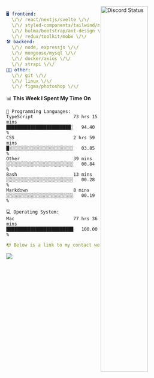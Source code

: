 
<a href="https://discord.com/users/279302975371870218" target="_blank">
    <img width="50%" align="right" alt="Discord Status" src="https://lanyard.cnrad.dev/api/279302975371870218?bg=161B22&borderRadius=5px%205px%200%200&hideTimestamp=true&idleMessage=Just%20chillin%27%20at%20the%20moment&animated=true">
</a>

```yaml
🖥️ frontend: 
  \/\/ react/nextjs/svelte \/\/
  \/\/ styled-components/tailwind/mui/
  \/\/ bulma/bootstrap/ant-design \/\/
  \/\/ redux/toolkit/mobx \/\/
🛠 backend: 
  \/\/ node, expressjs \/\/
  \/\/ mongoose/mysql \/\/
  \/\/ docker/axios \/\/
  \/\/ strapi \/\/
👨‍💻 other: 
  \/\/ git \/\/ 
  \/\/ linux \/\/
  \/\/ figma/photoshop \/\/
```
<!--START_SECTION:waka-->
📊 **This Week I Spent My Time On** 

```text
💬 Programming Languages: 
TypeScript               73 hrs 15 mins      ████████████████████████░   94.40 % 
CSS                      2 hrs 59 mins       █░░░░░░░░░░░░░░░░░░░░░░░░   03.85 % 
Other                    39 mins             ░░░░░░░░░░░░░░░░░░░░░░░░░   00.84 % 
Bash                     13 mins             ░░░░░░░░░░░░░░░░░░░░░░░░░   00.28 % 
Markdown                 8 mins              ░░░░░░░░░░░░░░░░░░░░░░░░░   00.19 % 

💻 Operating System: 
Mac                      77 hrs 36 mins      █████████████████████████   100.00 % 
```


<!--END_SECTION:waka-->
```yaml
📭 Below is a link to my contact website 
```
<a href="https://mxns.xyz" target="_black"> <img src="https://img.shields.io/badge/website-161B22?style=for-the-badge&logo=About.me&logoColor=white"></img> <a/>
